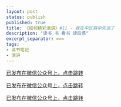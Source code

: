 ```yaml
---
layout: post
status: publish
published: true
title: 《如何精彩演讲》#11 - 我在中区赛中失误了
description: "读书 书 看书 读后感"
excerpt_separator: ===
tags:
- 读书笔记
- 演讲
---
```


[已发布在微信公众号上，点击跳转](https://mp.weixin.qq.com/s/pNamQraNGTqriUeffhUtEA)

[已发布在微信公众号上，点击跳转](https://mp.weixin.qq.com/s/pNamQraNGTqriUeffhUtEA)

[已发布在微信公众号上，点击跳转](https://mp.weixin.qq.com/s/pNamQraNGTqriUeffhUtEA)


